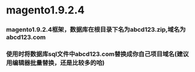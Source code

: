 # magento1.9.2.4
### magento1.9.2.4框架，数据库在根目录下名为abcd123.zip,域名为abcd123.com
### 使用时将数据库sql文件中abcd123.com替换成你自己项目域名(建议用编辑器批量替换，还是比较多的哈)
